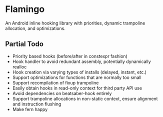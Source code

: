 # Flamingo
An Android inline hooking library with priorities, dynamic trampoline allocation, and optimizations.

## Partial Todo

- Priority based hooks (before/after in constexpr fashion)
- Hook handler to avoid redundant assembly, potentially dynamically realloc
- Hook creation via varying types of installs (delayed, instant, etc.)
- Support optimizations for functions that are normally too small
- Support recompilation of fixup trampoline
- Easily obtain hooks in read-only context for third party API use
- Avoid dependencies on beatsaber-hook entirely
- Support trampoline allocations in non-static context, ensure alignment and instruction flushing
- Make fern happy
